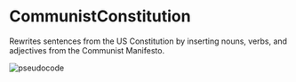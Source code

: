 # CommunistConstitution
Rewrites sentences from the US Constitution by inserting nouns, verbs, and adjectives from the Communist Manifesto.

![pseudocode](https://cloud.githubusercontent.com/assets/10643705/17151741/bb12fd48-5342-11e6-813e-17f1c31d4a48.png)
